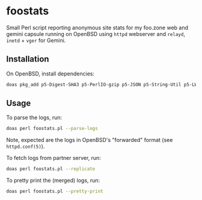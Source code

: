 # foostats

Small Perl script reporting anonymous site stats for my foo.zone web and gemini capsule running on OpenBSD using `httpd` webserver and `relayd`, `inetd` + `vger` for Gemini. 
## Installation

On OpenBSD, install dependencies:

```sh
doas pkg_add p5-Digest-SHA3 p5-PerlIO-gzip p5-JSON p5-String-Util p5-LWP-Protocol-https
```

## Usage

To parse the logs, run:

```sh
doas perl foostats.pl --parse-logs  
```

Note, expected are the logs in OpenBSD's "forwarded" format (see `httpd.conf(5)`).

To fetch logs from partner server, run:

```sh
doas perl foostats.pl --replicate
```

To pretty print the (merged) logs, run:

```sh
doas perl foostats.pl --pretty-print
```
